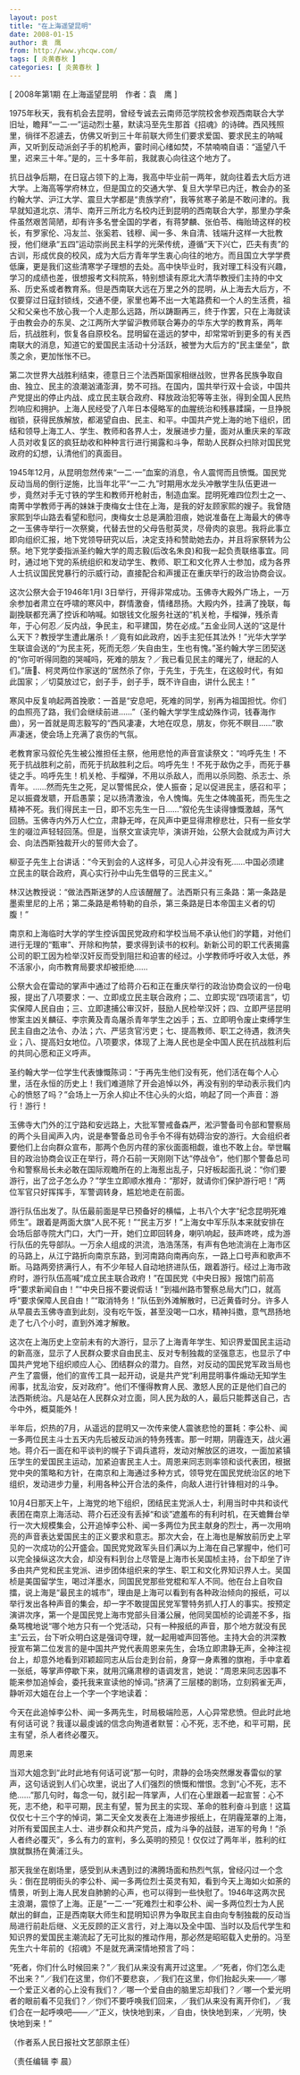 ```yaml
---
layout: post
title: "在上海遥望昆明"
date: 2008-01-15
author: 袁　鹰
from: http://www.yhcqw.com/
tags: [ 炎黄春秋 ]
categories: [ 炎黄春秋 ]
---
```



[ 2008年第1期 在上海遥望昆明　作者：袁　鹰 ]


1975年秋天，我有机会去昆明，曾经专诚去云南师范学院校舍参观西南联合大学旧址，瞻拜“一二·一”运动烈士墓，默读冯至先生那首《招魂》的诗碑。西风残照里，徜徉不忍遽去，仿佛又听到三十年前联大师生们要求爱国、要求民主的呐喊声，又听到反动派刽子手的机枪声，霎时间心绪如焚，不禁喃喃自语：“遥望八千里，迟来三十年。”是的，三十多年前，我就衷心向往这个地方了。


抗日战争后期，在日寇占领下的上海，我高中毕业前一两年，就向往着去大后方进大学。上海高等学府林立，但是国立的交通大学、复旦大学早已内迁，教会办的圣约翰大学、沪江大学、震旦大学都是“贵族学府”，我等贫寒子弟是不敢问津的。我早就知道北京、清华、南开三所北方名校内迁到昆明的西南联合大学，那里办学条件虽然艰苦简陋，却有许多名誉全国的学者，有蒋梦麟、张伯苓、梅贻琦这样的校长，有罗家伦、冯友兰、张奚若、钱穆、闻一多、朱自清、钱端升这样一大批教授，他们继承“五四”运动崇尚民主科学的光荣传统，遵循“天下兴亡，匹夫有责”的古训，形成优良的校风，成为大后方青年学生衷心向往的地方。而且国立大学学费低廉，更是我们这些清寒学子理想的去处。高中快毕业时，我对理工科没有兴趣，学习的成绩也差，很想报考文科院系，特别想读有原北大清华教授们主持的中文系、历史系或者教育系。但是西南联大远在万里之外的昆明，从上海去大后方，不仅要穿过日寇封锁线，交通不便，家里也筹不出一大笔路费和一个人的生活费，祖父和父亲也不放心我一个人走那么远路，所以踌蹰再三，终于作罢，只在上海就读于由教会办的东吴、之江两所大学留沪教师联合筹办的华东大学的教育系，两年后，抗战胜利，恢复各自原校名。昆明留在遥远的梦中，却常常听到更多的有关西南联大的消息，知道它的爱国民主活动十分活跃，被誉为大后方的“民主堡垒”，歆羡之余，更加怅怅不已。


第二次世界大战胜利结束，德意日三个法西斯国家相继战败，世界各民族争取自由、独立、民主的浪潮汹涌澎湃，势不可挡。在国内，国共举行双十会谈，中国共产党提出的停止内战、成立民主联合政府、释放政治犯等等主张，得到全国人民热烈响应和拥护。上海人民经受了八年日本侵略军的血腥统治和残暴蹂躏，一旦挣脱枷锁，获得民族解放，都渴望自由、民主、和平。中国共产党上海的地下组织，团结和领导上海工人、学生、教师和各界人士，发展进步力量，面对从重庆来的军政人员对收复区的疯狂劫收和种种言行进行揭露和斗争，帮助人民群众扫除对国民党政府的幻想，认清他们的真面目。


1945年12月，从昆明忽然传来“一二·一”血案的消息，令人震愕而且愤慨。国民党反动当局的倒行逆施，比当年北平“一二·九”时期用水龙头冲散学生队伍更进一步，竟然对手无寸铁的学生和教师开枪射击，制造血案。昆明死难四位烈士之一、南菁中学教师于再的妹妹于庚梅女士住在上海，是我的好友顾家熙的嫂子。我曾随家熙到华山路去看望和慰问，庚梅女士总是满脸泪痕，她说准备在上海最大的佛寺之一玉佛寺举行一次祭奠，代替去世的父母告慰英灵，尽骨肉的哀思。我将此事立即向组织汇报，地下党领导研究以后，决定支持和赞助她去办，并且将家祭转为公祭。地下党学委指派圣约翰大学的周志毅(后改名朱良)和我一起负责联络事宜。同时，通过地下党的系统组织和发动学生、教师、职工和文化界人士参加，成为各界人士抗议国民党暴行的示威行动，直接配合和声援正在重庆举行的政治协商会议。

这次公祭大会于1946年1月l 
3日举行，开得非常成功。玉佛寺大殿外广场上，一万余参加者肃立在呼啸的寒风中，群情激奋，情绪昂扬。大殿内外，挂满了挽联，每副挽联都充满了控诉和呐喊。如银钱文化服务社送的“机关枪，手榴弹，残杀青年，于心何忍／反内战，争民主，和平建国，势在必成。”五金业同人送的“这是什么天下？教授学生遭此屠杀！／竟有如此政府，凶手主犯任其法外！”光华大学学生联谊会送的“为民主死，死而无怨／失自由生，生也有愧。”圣约翰大学三团契送的“你可听得同胞的哭喊吗，死难的朋友？／我已看见民主的曙光了，继起的人们。”唐、柯灵两位作家送的“居然杀了你，于先生，于先生，在这般时代，有如此国家；／切莫放过它，刽子手，刽子手，既不许自由，讲什么民主！”


寒风中反复响起两首挽歌：一首是“安息吧，死难的同学，别再为祖国担忧。你们的血照亮了路，我们会继续前进……”（圣约翰大学学生成幼殊作词，钱春海作曲），另一首就是周志毅写的“西风凄凄，大地在叹息，朋友，你死不瞑目……”歌声凄迷，使会场上充满了哀伤的气氛。


老教育家马叙伦先生被公推担任主祭，他用悲怆的声音宣读祭文：“呜呼先生！不死于抗战胜利之前，而死于抗敌胜利之后。呜呼先生！不死于敌伪之手，而死于暴徒之手。呜呼先生！机关枪、手榴弹，不用以杀敌人，而用以杀同胞、杀志士、杀青年。……然而先生之死，足以警惕民众，使人振奋；足以促进民主，感召和平；足以振聋发聩，开启愚蒙；足以扬清激浊，令人愧悔。先生之体魄虽死，而先生之精神不死。我们得民主一日，即不忘先生一日……”叙伦先生读得慷慨激越，荡气回肠。玉佛寺内外万人伫立，肃静无哗，在风声中更显得肃穆悲壮，只有一些女学生的啜泣声轻轻回荡。但是，当祭文宣读完毕，演讲开始，公祭大会就成为声讨大会、向法西斯独裁开火的誓师大会了。

柳亚子先生上台讲话：“今天到会的人这样多，可见人心并没有死……中国必须建立民主的联合政府，真心实行孙中山先生倡导的三民主义。”

林汉达教授说：“做法西斯迷梦的人应该醒醒了。法西斯只有三条路：第一条路是墨索里尼的上吊；第二条路是希特勒的自杀，第三条路是日本帝国主义者的切腹！”


南京和上海临时大学的学生控诉国民党政府和学校当局不承认他们的学籍，对他们进行无理的“甄审”、开除和拘禁，要求得到读书的权利。新新公司的职工代表揭露公司的职工因为检举汉奸反而受到阻拦和迫害的经过。小学教师呼吁收入太低，养不活家小，向市教育局要求却被拒绝……


公祭大会在雷动的掌声中通过了给蒋介石和正在重庆举行的政治协商会议的一份电报，提出了八项要求：一、立即成立民主联合政府；二、立即实现“四项诺言”，切实保障人民自由；三、立即逮捕公审汉奸，鼓励人民检举汉奸；四、立即严惩昆明惨案主凶关麟征、李宗黄及青岛屠杀青年学生之凶手；五、立即明令废止束缚学生民主自由之法令、办法；六、严惩贪官污吏；七、提高教师、职工之待遇，救济失业；八、提高妇女地位。八项要求，体现了上海人民也是全中国人民在抗战胜利后的共同心愿和正义呼声。


圣约翰大学一位学生代表慷慨陈词：“于再先生他们没有死，他们活在每个人心里，活在永恒的历史上！我们难道除了开会追悼以外，再没有别的举动表示我们内心的愤怒了吗？”会场上一万余人抑止不住心头的火焰，响起了同一个声音：游行！游行！


玉佛寺大门外的江宁路和安远路上，大批军警戒备森严，淞沪警备司令部和警察局的两个头目闻声入内，说是奉警备总司令手令不得有妨碍治安的游行。大会组织者要他们上台向群众宣布，那两个色厉内荏的家伙面面相觑，谁也不敢上台。举世瞩目的政治协商会议正在举行，蒋介石前一天刚刚下达“停战令”，他们那个警备总司令和警察局长未必敢在国际观瞻所在的上海惹出乱子，只好板起面孔说：“你们要游行，出了岔子怎么办？”学生立即顺水推舟：“那好，就请你们保护游行吧！”两位军官只好挥挥手，军警调转身，尴尬地走在前面。


游行队伍出发了。队伍最前面是早已预备好的横幅，上书八个大字“纪念昆明死难师生”。跟着是两面大旗“人民不死！”“民主万岁！”上海女中军乐队本来就安排在会场后部寺院大门口，大门一开，她们立即回转身，喇叭响起，鼓声咚咚，成为游行队伍的先导部队。一万余人组成的洪流，浩浩荡荡，有声有色地流淌在上海市区的马路上，从江宁路折向南京东路，到河南路向南再向东，一路上口号声和歌声不断。马路两旁挤满行人，有不少年轻人自动地挤进队伍，跟着游行。经过上海市政府时，游行队伍高喊“成立民主联合政府！”在国民党《中央日报》报馆门前高呼“要求新闻自由！”“中央日报不要说假话！”到福州路市警察总局大门口，就高呼“要求保障人民自由！”“取消特务！”队伍到外滩解散时，已近黄昏时分。许多人从早晨去玉佛寺直到此刻，没有吃午饭，甚至没喝一口水，精神抖擞，意气昂扬地走了七八个小时，直到外滩才解散。


这次在上海历史上空前未有的大游行，显示了上海青年学生、知识界爱国民主运动的新高涨，显示了人民群众要求自由民主、反对专制独裁的坚强意志，也显示了中国共产党地下组织顺应人心、团结群众的潜力。自然，对反动的国民党军政当局也产生了震慑，他们的宣传工具一起开动，说是共产党“利用昆明事件煽动无知学生闹事，扰乱治安，反对政府”。他们不懂得教育人民、激怒人民的正是他们自己的法西斯统治。凡是站在人民群众对立面，同人民为敌的人，最后只能葬送自己，古今中外，概莫能外！


半年后，炽热的7月，从遥远的昆明又一次传来使人震骇悲怆的噩耗：李公朴、闻一多两位民主斗士五天内先后被反动派的特务残害。那一时期，阴霾连天，战火遍地。蒋介石一面在和平谈判的幌子下调兵遣将，发动对解放区的进攻，一面加紧镇压学生的爱国民主运动，加紧迫害民主人士。周恩来同志则率领和谈代表团，根据党中央的策略和方针，在南京和上海通过多种方式，领导党在国民党统治区的地下组织，发动进步力量，利用各种公开合法的条件，向敌人进行针锋相对的斗争。


10月4日那天上午，上海党的地下组织，团结民主党派人士，利用当时中共和谈代表团在南京上海活动、蒋介石还没有丢掉“和谈”遮羞布的有利时机，在天蟾舞台举行一次大规模集会，公开追悼李公朴、闻一多两位为民主献身的烈士，再一次用响亮的声音表达爱国民主的正义要求和意志。那次大会，在上海也是解放前历史上罕见的一次成功的公开盛会。国民党党政军头目们满以为上海在自己掌握中，他们可以完全操纵这次大会，却没有料到台上尽管是上海市长吴国桢主持，台下却坐了许多由共产党和民主党派、进步团体组织来的学生、职工和文化界知识界人士。吴国桢是美国留学生，喝过洋墨水，同国民党那些党棍和军人不同。他在台上自吹自擂，说上海是“最民主的城市”，理由是上海可以看到有各种政治倾向的报纸，可以举行发出各种声音的集会，却一字不敢提国民党军警特务抓人打人的事实。按预定演讲次序，第一个是国民党上海市党部头目潘公展，他同吴国桢的论调差不多，指桑骂槐地说“哪个地方只有一个党活动，只有一种报纸的声音，那个地方就没有民主”云云，台下听众明白这是强词夺理，就一起用嘘声回答他。主持大会的洪深教授宣布第二位发言的是中国共产党代表周恩来先生，会场立即肃静无声，全神注视台上，却意外地看到邓颖超同志从后台走到台前，身穿一身素雅的旗袍，手中拿着一张纸，等掌声停歇下来，就用沉痛肃穆的语调发言，她说：“周恩来同志因事不能来参加追悼会，委托我来宣读他的悼词。”挤满了三层楼的剧场，立刻鸦雀无声，静听邓大姐在台上一个字一个字地读着：


今天在此追悼李公朴、闻一多两先生，时局极端险恶，人心异常悲愤。但此时此地有何话可说？我谨以最虔诚的信念向殉道者默誓：心不死，志不绝，和平可期，民主有望，杀人者终必覆灭。

周恩来


当邓大姐念到“此时此地有何话可说”那一句时，肃静的会场突然爆发春雷似的掌声，这句话说到人们心坎里，说出了人们强烈的愤慨和憎恨。念到“心不死，志不绝……”那几句时，每念一句，就引起一阵掌声，人们在心里跟着一起宣誓：心不死，志不绝，和平可期，民主有望，誓为民主的实现、革命的胜利奋斗到底！这篇仅仅七十三个字的悼词，第二天全文发表在上海进步报纸上，在阴霾笼罩的上海，对所有爱国民主人士、进步群众和共产党员，成为斗争的战鼓，进军的号角！“杀人者终必覆灭”，多么有力的宣判，多么英明的预见！仅仅过了两年半，胜利的红旗就飘扬在黄浦江头。


那天我坐在剧场里，感受到从未遇到过的沸腾场面和热烈气氛，曾经闪过一个念头：倒在昆明街头的李公朴、闻一多两位烈士英灵有知，看到今天上海如火如荼的情景，听到上海人民发自肺腑的心声，也可以得到一些快慰了。1946年这两次民主浪潮，震惊了上海。正是“一二·一”死难烈士和李公朴、闻一多两位烈士为人民献出的鲜血，正是西南联大师生和昆明知识界为争取民主自由向专制独裁的反动当局进行前赴后继、义无反顾的正义言行，对上海以及全中国、当时以及后代学生和知识界的爱国民主潮流起了无可比拟的推动作用，那必然是昭昭载入史册的。冯至先生六十年前的《招魂》不是就充满深情地预言了吗：


“死者，你们什么时候回来？”／我们从来没有离开过这里。／“死者，你们怎么走不出来？”／我们在这里，你们不要悲哀，／我们在这里，你们抬起头来——／哪一个爱正义者的心上没有我们？／哪一个爱自由的脑里忘却我们？／哪一个爱光明者的眼前看不见我们？／你们不要呼唤我们回来，／我们从来没有离开你们，／我们合在一起呼唤吧——／“正义，快快地到来，／自由，快快地到来，／光明，快快地到来！”

（作者系人民日报社文艺部原主任）

（责任编辑 李 晨）


